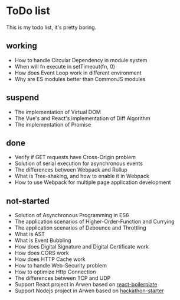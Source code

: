 # ToDo list

This is my todo list, it's pretty boring.

## working

-   How to handle Circular Dependency in module system
-   When will fn execute in setTimeout(fn, 0)
-   How does Event Loop work in different environment
-   Why are ES modules better than CommonJS modules

## suspend

-   The implementation of Virtual DOM
-   The Vue's and React's implementation of Diff Algorithm
-   The implementation of Promise

## done

-   Verify if GET requests have Cross-Origin problem
-   Solution of serial execution for asynchronous events
-   The differences between Webpack and Rollup
-   What is Tree-shaking, and how to enable it in Webpack
-   How to use Webpack for multiple page application development

## not-started

-   Solution of Asynchronous Programming in ES6
-   The application scenarios of Higher-Order-Function and Currying
-   The application scenarios of Debounce and Throttling
-   What is AST
-   What is Event Bubbling
-   How does Digital Signature and Digital Certificate work
-   How does CORS work
-   How does HTTP Cache work
-   How to handle Web-Security problem
-   How to optimize Http Connection
-   The differences between TCP and UDP
-   Support React project in Arwen based on [react-boilerplate](https://github.com/kawhi66/react-boilerplate)
-   Support Nodejs project in Arwen based on [hackathon-starter](https://github.com/kawhi66/hackathon-starter)

